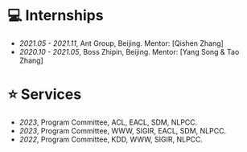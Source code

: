 
<!-- # 📖 Educations
- *2019.06 - 2022.04*, Master, Zhejiang University, Hangzhou.
- *2015.09 - 2019.06*, Undergraduate, Chu Kochen Honors College, Zhejiang Univeristy, Hangzhou.
- *2012.09 - 2015.06*, Luqiao Middle School, Taizhou.
 -->


# 💻 Internships
- *2021.05 - 2021.11*, Ant Group, Beijing. Mentor: [Qishen Zhang]
- *2020.10 - 2021.05*, Boss Zhipin, Beijing. Mentor: [Yang Song & Tao Zhang]


# ⭐ Services
- *2023*, Program Committee, ACL, EACL, SDM, NLPCC.
- *2023*, Program Committee, WWW, SIGIR, EACL, SDM, NLPCC.
- *2022*, Program Committee, KDD, WWW, SIGIR, NLPCC.